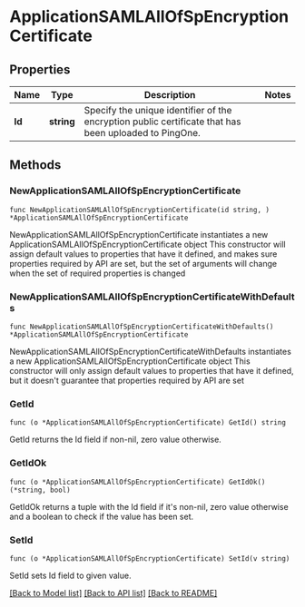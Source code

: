 # ApplicationSAMLAllOfSpEncryptionCertificate

## Properties

Name | Type | Description | Notes
------------ | ------------- | ------------- | -------------
**Id** | **string** | Specify the unique identifier of the encryption public certificate that has been uploaded to PingOne. | 

## Methods

### NewApplicationSAMLAllOfSpEncryptionCertificate

`func NewApplicationSAMLAllOfSpEncryptionCertificate(id string, ) *ApplicationSAMLAllOfSpEncryptionCertificate`

NewApplicationSAMLAllOfSpEncryptionCertificate instantiates a new ApplicationSAMLAllOfSpEncryptionCertificate object
This constructor will assign default values to properties that have it defined,
and makes sure properties required by API are set, but the set of arguments
will change when the set of required properties is changed

### NewApplicationSAMLAllOfSpEncryptionCertificateWithDefaults

`func NewApplicationSAMLAllOfSpEncryptionCertificateWithDefaults() *ApplicationSAMLAllOfSpEncryptionCertificate`

NewApplicationSAMLAllOfSpEncryptionCertificateWithDefaults instantiates a new ApplicationSAMLAllOfSpEncryptionCertificate object
This constructor will only assign default values to properties that have it defined,
but it doesn't guarantee that properties required by API are set

### GetId

`func (o *ApplicationSAMLAllOfSpEncryptionCertificate) GetId() string`

GetId returns the Id field if non-nil, zero value otherwise.

### GetIdOk

`func (o *ApplicationSAMLAllOfSpEncryptionCertificate) GetIdOk() (*string, bool)`

GetIdOk returns a tuple with the Id field if it's non-nil, zero value otherwise
and a boolean to check if the value has been set.

### SetId

`func (o *ApplicationSAMLAllOfSpEncryptionCertificate) SetId(v string)`

SetId sets Id field to given value.



[[Back to Model list]](../README.md#documentation-for-models) [[Back to API list]](../README.md#documentation-for-api-endpoints) [[Back to README]](../README.md)


